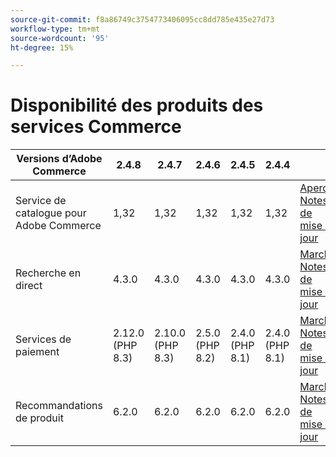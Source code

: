 ```yaml
---
source-git-commit: f8a86749c3754773406095cc8dd785e435e27d73
workflow-type: tm+mt
source-wordcount: '95'
ht-degree: 15%

---
```

# Disponibilité des produits des services Commerce


<table style="table-layout:auto">
  <thead>
    <tr>
      <th>Versions d’Adobe Commerce</th>
      <th>2.4.8</th>
      <th>2.4.7</th>
      <th>2.4.6</th>
      <th>2.4.5</th>
      <th>2.4.4</th>
      <th></th>
    </tr>
  </thead>
  <tbody>
      <tr>
          <td>Service de catalogue pour Adobe Commerce</td>
          <td>1,32</td>
          <td>1,32</td>
          <td>1,32</td>
          <td>1,32</td>
          <td>1,32</td>
          <td>
              <a href="https://experienceleague.adobe.com/fr/docs/commerce/catalog-service/guide-overview">Aperçu</a><br/>
              <a href="https://experienceleague.adobe.com/fr/docs/commerce/catalog-service/release-notes">Notes de mise à jour</a><br/>
          </td>
      </tr>
      <tr>
          <td>Recherche en direct</td>
          <td>4.3.0</td>
          <td>4.3.0</td>
          <td>4.3.0</td>
          <td>4.3.0</td>
          <td>4.3.0</td>
          <td>
              <a href="https://commercemarketplace.adobe.com/magento-live-search.html">Marché</a><br/>
              <a href="https://experienceleague.adobe.com/fr/docs/commerce/live-search/release-notes">Notes de mise à jour</a><br/>
          </td>
      </tr>
      <tr>
          <td>Services de paiement</td>
          <td>2.12.0 (PHP 8.3)</td>
          <td>2.10.0 (PHP 8.3)</td>
          <td>2.5.0 (PHP 8.2)</td>
          <td>2.4.0 (PHP 8.1)</td>
          <td>2.4.0 (PHP 8.1)</td>
          <td>
              <a href="https://commercemarketplace.adobe.com/magento-payment-services.html">Marché</a><br/>
              <a href="https://experienceleague.adobe.com/fr/docs/commerce/payment-services/release-notes">Notes de mise à jour</a><br/>
          </td>
      </tr>
      <tr>
          <td>Recommandations de produit</td>
          <td>6.2.0</td>
          <td>6.2.0</td>
          <td>6.2.0</td>
          <td>6.2.0</td>
          <td>6.2.0</td>
          <td>
              <a href="https://commercemarketplace.adobe.com/magento-product-recommendations.html">Marché</a><br/>
              <a href="https://experienceleague.adobe.com/fr/docs/commerce/product-recommendations/release-notes">Notes de mise à jour</a><br/>
          </td>
      </tr>
  </tbody>
</table>
